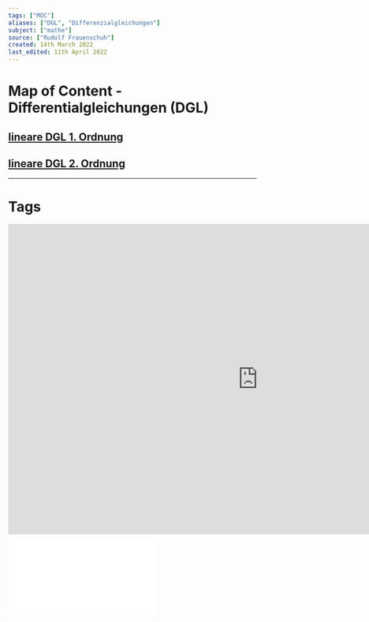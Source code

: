 ```yaml
---
tags: ["MOC"]
aliases: ["DGL", "Differenzialgleichungen"]
subject: ["mathe"]
source: ["Rudolf Frauenschuh"]
created: 14th March 2022
last_edited: 11th April 2022
---
```

# Map of Content - Differentialgleichungen (DGL)
## [lineare DGL 1. Ordnung](lineare%20DGL%201.%20Ordnung.md)
## [lineare DGL 2. Ordnung](lineare%20DGL%202.%20Ordnung.md)


---
# Tags
<iframe width="1012" height="630" src="https://www.youtube.com/embed/p_di4Zn4wz4" title="YouTube video player" frameborder="0" allow="accelerometer; autoplay; clipboard-write; encrypted-media; gyroscope; picture-in-picture" allowfullscreen></iframe>

![DGL-NOTES](../assets/DGL-NOTES.pdf)